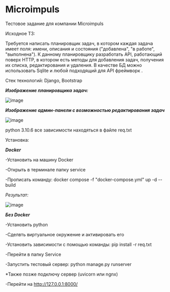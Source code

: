 # Microimpuls
Тестовое задание для компании Microimpuls

Исходное ТЗ: 

Требуется написать планировщик задач, в котором каждая задача имеет поля: имени, описания и состояния ("добавлена", "в работе", "выполнена"). К данному планировщику разработать API, работающий поверх HTTP, в котором есть методы для добавления задач, получения их списка, редактирования и удаления. В качестве БД можно использовать Sqlite и любой подходящий для API фреймворк .

Стек технологий: Django, Bootstrap

***Изображение планировщика задач:***

![image](https://user-images.githubusercontent.com/92267924/220975251-306d353b-80e2-46c6-8e78-174124bc522d.png)

***Изображение админ-панели с возможностью редактирования задач***

![image](https://user-images.githubusercontent.com/92267924/220975507-7a734153-3cd2-4f26-a263-4732754c8ae5.png)


python 3.10.6
все зависимости находяться в файле req.txt

Установка:

***Docker***

-Установить на машину Docker

-Открыть в терминале папку service

-Прописать команду: docker compose -f "docker-compose.yml" up -d --build

*Результат:*

![image](https://user-images.githubusercontent.com/92267924/220975690-39c14920-c31c-4966-af14-a9a76e7d5955.png)

***Без Docker***

-Установить python

-Сделвть виртуальное окружение и активировать его

-Установить зависимости с помощью команды: pip install -r req.txt

-Перейти в папку Service

-Запустить тестовый сервер: python manage.py runserver

*Также позже подключу сервер (uvicorn или ngnx)

-Перейти на http://127.0.0.1:8000/
